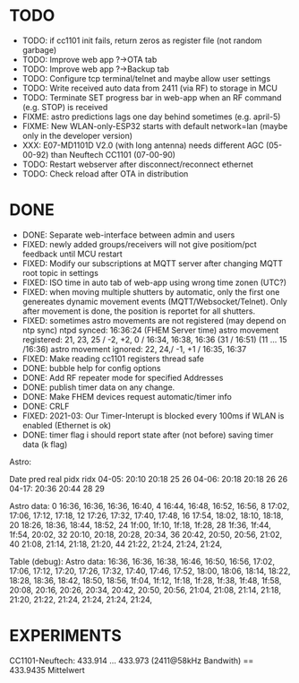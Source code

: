 TODO
====

* TODO: if cc1101 init fails, return zeros as register file (not random garbage)
* TODO: Improve web app ?->OTA tab
* TODO: Improve web app ?->Backup tab
* TODO: Configure tcp terminal/telnet and maybe allow user settings
* TODO: Write received auto data from 2411 (via RF) to storage in MCU
* TODO: Terminate SET progress bar in web-app when an RF command (e.g. STOP) is received
* FIXME: astro predictions lags one day behind sometimes (e.g. april-5)
* FIXME: New WLAN-only-ESP32 starts with default network=lan (maybe only in the developer version)
* XXX: E07-MD1101D V2.0 (with long antenna) needs different AGC (05-00-92) than Neuftech CC1101 (07-00-90)
* TODO: Restart webserver after disconnect/reconnect ethernet
* TODO: Check reload after OTA in distribution

DONE
====

* DONE: Separate web-interface between admin and users
* FIXED: newly added groups/receivers will not give positiom/pct feedback until MCU restart
* FIXED: Modify our subscriptions at MQTT server after changing MQTT root topic in settings
* FIXED: ISO time in auto tab of web-app using wrong time zonen (UTC?)
* FIXED: when moving multiple shutters by automatic, only the first one genereates dynamic movement events (MQTT/Websocket/Telnet). Only after movement is done, the position is reportet for all shutters.
* FIXED: sometimes astro movements are not registered (may depend on ntp sync)
ntpd synced: 16:36:24 (FHEM Server time)
astro movement registered: 21, 23, 25 / -2, +2, 0 / 16:34, 16:38, 16:36 (31 / 16:51) (11 ... 15 /16:36)
astro movement ignored: 22, 24,/ -1, +1 / 16:35, 16:37
* FIXED: Make reading cc1101 registers thread safe
* DONE: bubble help for config options
* DONE: Add RF repeater mode for specified Addresses
* DONE: publish timer data on any change. 
* DONE: Make FHEM devices request automatic/timer info
* DONE: CRLF
* FIXED: 2021-03: Our Timer-Interupt is blocked every 100ms if WLAN is enabled (Ethernet is ok)
* DONE: timer flag i should report state after (not before) saving timer data (k flag)


Astro:

Date   pred    real  pidx  ridx
04-05: 20:10   20:18 25    26
04-06: 20:18   20:18 26    26
04-17: 20:36   20:44 28    29

Astro data:
0  16:36, 16:36, 16:36, 16:40, 
4  16:44, 16:48, 16:52, 16:56, 
8  17:02, 17:06, 17:12, 17:18, 
12 17:26, 17:32, 17:40, 17:48, 
16 17:54, 18:02, 18:10, 18:18, 
20 18:26, 18:36, 18:44, 18:52, 
24 1f:00, 1f:10, 1f:18, 1f:28, 
28 1f:36, 1f:44, 1f:54, 20:02, 
32 20:10, 20:18, 20:28, 20:34, 
36 20:42, 20:50, 20:56, 21:02, 
40 21:08, 21:14, 21:18, 21:20, 
44 21:22, 21:24, 21:24, 21:24, 


Table (debug):
Astro data:
16:36, 16:36, 16:38, 16:46, 
16:50, 16:56, 17:02, 17:06, 
17:12, 17:20, 17:26, 17:32, 
17:40, 17:46, 17:52, 18:00, 
18:06, 18:14, 18:22, 18:28, 
18:36, 18:42, 18:50, 18:56, 
1f:04, 1f:12, 1f:18, 1f:28, 
1f:38, 1f:48, 1f:58, 20:08, 
20:16, 20:26, 20:34, 20:42, 
20:50, 20:56, 21:04, 21:08, 
21:14, 21:18, 21:20, 21:22, 
21:24, 21:24, 21:24, 21:24,




EXPERIMENTS
===========

CC1101-Neuftech:
433.914 ... 433.973  (2411@58kHz Bandwith)
 == 433.9435 Mittelwert